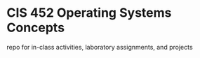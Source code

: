 # CIS 452 Operating Systems Concepts

repo for in-class activities, laboratory assignments, and projects

